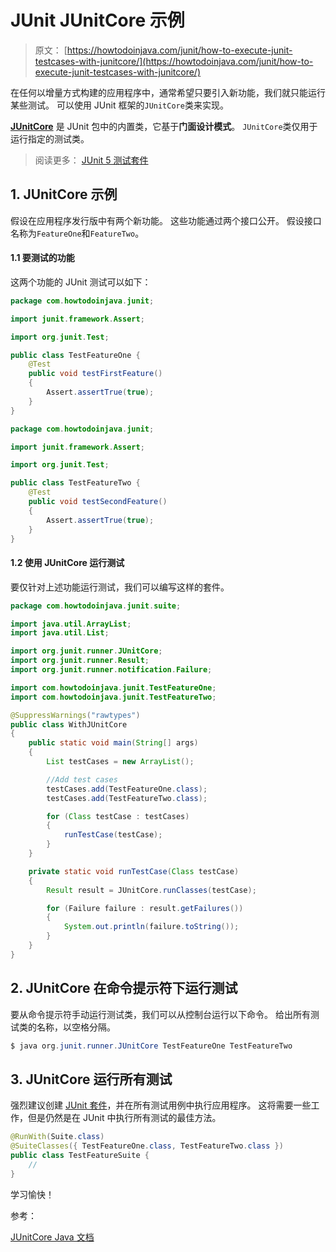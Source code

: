 # JUnit JUnitCore 示例

> 原文： [https://howtodoinjava.com/junit/how-to-execute-junit-testcases-with-junitcore/](https://howtodoinjava.com/junit/how-to-execute-junit-testcases-with-junitcore/)

在任何以增量方式构建的应用程序中，通常希望只要引入新功能，我们就只能运行某些测试。 可以使用 JUnit 框架的`JUnitCore`类来实现。

**[JUnitCore](http://junit.sourceforge.net/javadoc/org/junit/runner/JUnitCore.html "JUnitCore")** 是 JUnit 包中的内置类，它基于**门面设计模式**。 `JUnitCore`类仅用于运行指定的测试类。

> 阅读更多： [JUnit 5 测试套件](https://howtodoinjava.com/junit5/junit5-test-suites-examples/)

## 1\. JUnitCore 示例

假设在应用程序发行版中有两个新功能。 这些功能通过两个接口公开。 假设接口名称为`FeatureOne`和`FeatureTwo`。

#### 1.1 要测试的功能

这两个功能的 JUnit 测试可以如下：

```java
package com.howtodoinjava.junit;

import junit.framework.Assert;

import org.junit.Test;

public class TestFeatureOne {
	@Test
	public void testFirstFeature()
	{
		Assert.assertTrue(true);
	}
}

```

```java
package com.howtodoinjava.junit;

import junit.framework.Assert;

import org.junit.Test;

public class TestFeatureTwo {
	@Test
	public void testSecondFeature()
	{
		Assert.assertTrue(true);
	}
}

```

#### 1.2 使用 JUnitCore 运行测试

要仅针对上述功能运行测试，我们可以编写这样的套件。

```java
package com.howtodoinjava.junit.suite;

import java.util.ArrayList;
import java.util.List;

import org.junit.runner.JUnitCore;
import org.junit.runner.Result;
import org.junit.runner.notification.Failure;

import com.howtodoinjava.junit.TestFeatureOne;
import com.howtodoinjava.junit.TestFeatureTwo;

@SuppressWarnings("rawtypes")
public class WithJUnitCore
{
	public static void main(String[] args)
	{
		List testCases = new ArrayList();

		//Add test cases
		testCases.add(TestFeatureOne.class);
		testCases.add(TestFeatureTwo.class);

		for (Class testCase : testCases)
        {
            runTestCase(testCase);
        }
	}

    private static void runTestCase(Class testCase)
    {
        Result result = JUnitCore.runClasses(testCase);

        for (Failure failure : result.getFailures())
        {
            System.out.println(failure.toString());
        }
    }
}

```

## 2\. JUnitCore 在命令提示符下运行测试

要从命令提示符手动运行测试类，我们可以从控制台运行以下命令。 给出所有测试类的名称，以空格分隔。

```java
$ java org.junit.runner.JUnitCore TestFeatureOne TestFeatureTwo 

```

## 3\. JUnitCore 运行所有测试

强烈建议创建 [JUnit 套件](https://howtodoinjava.com/junit/how-to-execute-junit-testcases-in-test-suite/)，并在所有测试用例中执行应用程序。 这将需要一些工作，但是仍然是在 JUnit 中执行所有测试的最佳方法。

```java
@RunWith(Suite.class)
@SuiteClasses({ TestFeatureOne.class, TestFeatureTwo.class })
public class TestFeatureSuite {
	//
}

```

学习愉快！

参考：

[JUnitCore Java 文档](https://junit.org/junit4/javadoc/4.12/org/junit/runner/JUnitCore.html)